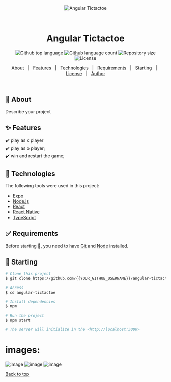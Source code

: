 <div align="center" id="top"> 
  <img src="./.github/app.gif" alt="Angular Tictactoe" />

  &#xa0;

  <!-- <a href="https://angulartictactoe.netlify.app">Demo</a> -->
</div>

<h1 align="center">Angular Tictactoe</h1>

<p align="center">
  <img alt="Github top language" src="https://img.shields.io/github/languages/top/{{YOUR_GITHUB_USERNAME}}/angular-tictactoe?color=56BEB8">

  <img alt="Github language count" src="https://img.shields.io/github/languages/count/{{YOUR_GITHUB_USERNAME}}/angular-tictactoe?color=56BEB8">

  <img alt="Repository size" src="https://img.shields.io/github/repo-size/{{YOUR_GITHUB_USERNAME}}/angular-tictactoe?color=56BEB8">

  <img alt="License" src="https://img.shields.io/github/license/{{YOUR_GITHUB_USERNAME}}/angular-tictactoe?color=56BEB8">

  <!-- <img alt="Github issues" src="https://img.shields.io/github/issues/{{YOUR_GITHUB_USERNAME}}/angular-tictactoe?color=56BEB8" /> -->

  <!-- <img alt="Github forks" src="https://img.shields.io/github/forks/{{YOUR_GITHUB_USERNAME}}/angular-tictactoe?color=56BEB8" /> -->

  <!-- <img alt="Github stars" src="https://img.shields.io/github/stars/{{YOUR_GITHUB_USERNAME}}/angular-tictactoe?color=56BEB8" /> -->
</p>

<!-- Status -->

<!-- <h4 align="center"> 
	🚧  Angular Tictactoe 🚀 Under construction...  🚧
</h4> 

<hr> -->

<p align="center">
  <a href="#dart-about">About</a> &#xa0; | &#xa0; 
  <a href="#sparkles-features">Features</a> &#xa0; | &#xa0;
  <a href="#rocket-technologies">Technologies</a> &#xa0; | &#xa0;
  <a href="#white_check_mark-requirements">Requirements</a> &#xa0; | &#xa0;
  <a href="#checkered_flag-starting">Starting</a> &#xa0; | &#xa0;
  <a href="#memo-license">License</a> &#xa0; | &#xa0;
  <a href="https://github.com/{{YOUR_GITHUB_USERNAME}}" target="_blank">Author</a>
</p>

<br>

## :dart: About ##

Describe your project

## :sparkles: Features ##

:heavy_check_mark: play as x player\
:heavy_check_mark: play as o player;\
:heavy_check_mark: win and restart the game;

## :rocket: Technologies ##

The following tools were used in this project:

- [Expo](https://expo.io/)
- [Node.js](https://nodejs.org/en/)
- [React](https://pt-br.reactjs.org/)
- [React Native](https://reactnative.dev/)
- [TypeScript](https://www.typescriptlang.org/)

## :white_check_mark: Requirements ##

Before starting :checkered_flag:, you need to have [Git](https://git-scm.com) and [Node](https://nodejs.org/en/) installed.

## :checkered_flag: Starting ##

```bash
# Clone this project
$ git clone https://github.com/{{YOUR_GITHUB_USERNAME}}/angular-tictactoe

# Access
$ cd angular-tictactoe

# Install dependencies
$ npm

# Run the project
$ npm start

# The server will initialize in the <http://localhost:3000>
```
# images:
![image](https://user-images.githubusercontent.com/44786079/205321731-5a2c6559-2bd8-41d0-ab4b-60fb9e26afc1.png)
![image](https://user-images.githubusercontent.com/44786079/205321795-f14c8ba4-8b8d-4404-940f-7db140237676.png)
![image](https://user-images.githubusercontent.com/44786079/205321862-fa11c53b-fde2-46ca-8c8f-cfc720e9b99a.png)


<a href="#top">Back to top</a>
